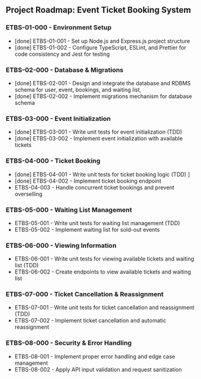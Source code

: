 ## Project Roadmap: Event Ticket Booking System

### ETBS-01-000 - Environment Setup  
- [done] ETBS-01-001 - Set up Node.js and Express.js project structure  
- [done] ETBS-01-002 - Configure TypeScript, ESLint, and Prettier for code consistency and Jest for testing

### ETBS-02-000 - Database & Migrations  
- [done] ETBS-02-001 - Design and integrate the database and RDBMS schema for user, event, bookings, and waiting list,
- [done] ETBS-02-002 - Implement migrations mechanism for database schema  

### ETBS-03-000 - Event Initialization  
- [done] ETBS-03-001 - Write unit tests for event initialization (TDD)
- [done] ETBS-03-002 - Implement event initialization with available tickets  

### ETBS-04-000 - Ticket Booking  
- [done] ETBS-04-001 - Write unit tests for ticket booking logic (TDD)  ]
- [done] ETBS-04-002 - Implement ticket booking endpoint  
- ETBS-04-003 - Handle concurrent ticket bookings and prevent overselling  

### ETBS-05-000 - Waiting List Management  
- ETBS-05-001 - Write unit tests for waiting list management (TDD)  
- ETBS-05-002 - Implement waiting list for sold-out events  

### ETBS-06-000 - Viewing Information  
- ETBS-06-001 - Write unit tests for viewing available tickets and waiting list (TDD)  
- ETBS-06-002 - Create endpoints to view available tickets and waiting list  

### ETBS-07-000 - Ticket Cancellation & Reassignment  
- ETBS-07-001 - Write unit tests for ticket cancellation and reassignment (TDD)  
- ETBS-07-002 - Implement ticket cancellation and automatic reassignment  

### ETBS-08-000 - Security & Error Handling  
- ETBS-08-001 - Implement proper error handling and edge case management  
- ETBS-08-002 - Apply API input validation and request sanitization  